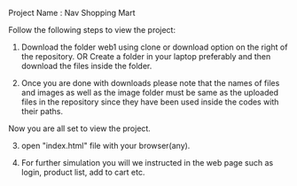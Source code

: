 Project Name : Nav Shopping Mart

Follow the following steps to view the project:

1. Download the folder web1 using clone or download option on the right of the repository. OR Create a folder in your laptop preferably and then 
  download the files inside the folder.

2. Once you are done with downloads please note that the names of files and images as well as the image folder must be same as the uploaded files 
  in the repository since they have been used inside the codes with their paths.

Now you are all set to view the project.

3. open "index.html" file with your browser(any).

4. For further simulation you will we instructed in the web page such as login, product list, add to cart etc.

